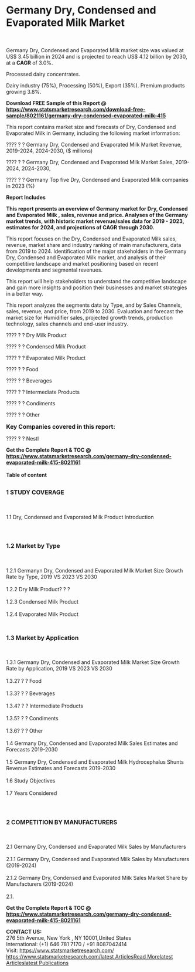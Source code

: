 <h1>Germany Dry, Condensed and Evaporated Milk Market</h1><br/><p>Germany Dry, Condensed and Evaporated Milk market size was valued at US$ 3.45 billion in 2024 and is projected to reach US$ 4.12 billion by 2030, at a <strong>CAGR</strong> of 3.0%.</p><p>Processed dairy concentrates.</p><p>Dairy industry (75%), Processing (50%), Export (35%). Premium products growing 3.8%.</p><p><strong>Download FREE Sample of this Report @ <a href="https://www.statsmarketresearch.com/download-free-sample/8021161/germany-dry-condensed-evaporated-milk-415">https://www.statsmarketresearch.com/download-free-sample/8021161/germany-dry-condensed-evaporated-milk-415</a></strong></p><p>This report contains market size and forecasts of Dry, Condensed and Evaporated Milk in Germany, including the following market information:</p><p>???? ? ? Germany Dry, Condensed and Evaporated Milk Market Revenue, 2019-2024, 2024-2030, ($ millions)</p><p>???? ? ? Germany Dry, Condensed and Evaporated Milk Market Sales, 2019-2024, 2024-2030,</p><p>???? ? ? Germany Top five Dry, Condensed and Evaporated Milk companies in 2023 (%)</p><p><strong>Report Includes</strong></p><p><strong>This report presents an overview of Germany market for Dry, Condensed and Evaporated Milk , sales, revenue and price. Analyses of the Germany market trends, with historic market revenue/sales data for 2019 - 2023, estimates for 2024, and projections of <strong>CAGR</strong> through 2030.</strong></p><p>This report focuses on the Dry, Condensed and Evaporated Milk sales, revenue, market share and industry ranking of main manufacturers, data from 2019 to 2024. Identification of the major stakeholders in the Germany Dry, Condensed and Evaporated Milk market, and analysis of their competitive landscape and market positioning based on recent developments and segmental revenues.</p><p>This report will help stakeholders to understand the competitive landscape and gain more insights and position their businesses and market strategies in a better way.</p><p>This report analyzes the segments data by Type, and by Sales Channels, sales, revenue, and price, from 2019 to 2030. Evaluation and forecast the market size for Humidifier sales, projected growth trends, production technology, sales channels and end-user industry.</p><p>???? ? ? Dry Milk Product</p><p>???? ? ? Condensed Milk Product</p><p>???? ? ? Evaporated Milk Product</p><p>???? ? ? Food</p><p>???? ? ? Beverages</p><p>???? ? ? Intermediate Products</p><p>???? ? ? Condiments</p><p>???? ? ? Other</p><p><span style="font-size:16px"><strong>Key Companies covered in this report:</strong></span></p><p>???? ? ? Nestl</p><div><b>Get the Complete Report & TOC @ <a href="https://www.statsmarketresearch.com/germany-dry-condensed-evaporated-milk-415-8021161">https://www.statsmarketresearch.com/germany-dry-condensed-evaporated-milk-415-8021161</a></b></div><br><b>Table of content</b><p><h2><span style="font-size:16px"><strong>1 STUDY COVERAGE</strong></span></h2><br /><p>1.1 Dry, Condensed and Evaporated Milk Product Introduction</p><br /><h2><span style="font-size:16px"><strong>1.2 Market by Type</strong></span></h2><br /><p>1.2.1 Germanyn Dry, Condensed and Evaporated Milk Market Size Growth Rate by Type, 2019 VS 2023 VS 2030<br /><br />1.2.2 Dry Milk Product? ? ? <br /><br />1.2.3 Condensed Milk Product<br /><br />1.2.4 Evaporated Milk Product<br /><br /><h2><span style="font-size:16px"><strong>1.3 Market by Application</strong></span></h2><br /><p>1.3.1 Germany Dry, Condensed and Evaporated Milk Market Size Growth Rate by Application, 2019 VS 2023 VS 2030<br /><br />1.3.2? ? ? Food<br /><br />1.3.3? ? ? Beverages<br /><br />1.3.4? ? ? Intermediate Products<br /><br />1.3.5? ? ? Condiments<br /><br />1.3.6? ? ? Other<br /><br />1.4 Germany Dry, Condensed and Evaporated Milk Sales Estimates and Forecasts 2019-2030<br /><br />1.5 Germany Dry, Condensed and Evaporated Milk Hydrocephalus Shunts Revenue Estimates and Forecasts 2019-2030<br /><br />1.6 Study Objectives<br /><br />1.7 Years Considered</p><br /><h2><span style="font-size:16px"><strong>2 COMPETITION BY MANUFACTURERS</strong></span></h2><br /><p>2.1 Germany Dry, Condensed and Evaporated Milk Sales by Manufacturers<br /><br />2.1.1 Germany Dry, Condensed and Evaporated Milk Sales by Manufacturers (2019-2024)<br /><br />2.1.2 Germany Dry, Condensed and Evaporated Milk Sales Market Share by Manufacturers (2019-2024)<br /><br />2.1.<br><div><b>Get the Complete Report & TOC @ <a href="https://www.statsmarketresearch.com/germany-dry-condensed-evaporated-milk-415-8021161">https://www.statsmarketresearch.com/germany-dry-condensed-evaporated-milk-415-8021161</a></b></div></p> <b>CONTACT US:</b><br>276 5th Avenue, New York , NY 10001,United States<br>International: (+1) 646 781 7170 / +91 8087042414<br>Visit: <a href="https://www.statsmarketresearch.com/">https://www.statsmarketresearch.com/</a><br><a href="https://gyeongbokgung.com">https://www.statsmarketresearch.com/</a><a href="https://hallyeomaritime.com">latest Articles</a><a href="https://jingwansa.com">Read More</a><a href=https://nguoiviet.jp/">latest Articles</a><a href="https://www.intelmarketresearch.com/">latest Publications</a>